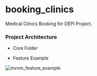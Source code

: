 # booking_clinics
 Medical Clinics Booking for DEPI Project.

### Project Architecture
- Core Folder

  
- Feature Example

![mvvm_feature_example](https://github.com/user-attachments/assets/6312ce90-0f47-4fa3-93f4-61ffa32f0e4e)

